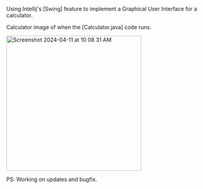 Using Intellij's [Swing] feature to implement a Graphical User Interface for a calculator.

Calculator image of when the [Calculator.java] code runs. 

<img width="353" alt="Screenshot 2024-04-11 at 10 08 31 AM" src="https://github.com/edxploit/CalculatorGUI/assets/43484396/ad92137b-1fd1-4e02-a0a7-1c9ebf69ec27">

PS: Working on updates and bugfix. 
